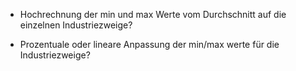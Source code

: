 - Hochrechnung der min und max Werte vom Durchschnitt auf die einzelnen Industriezweige?

- Prozentuale oder lineare Anpassung der min/max werte für die Industriezweige?
